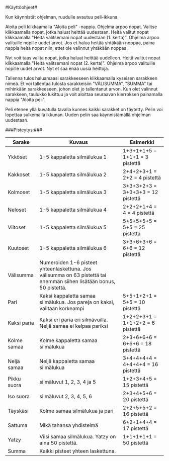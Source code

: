 ﻿#Käyttöohjeet#

Kun käynnistät ohjelman, ruudulle avautuu peli-ikkuna.

Aloita peli klikkaamalla "Aloita peli" -nappia. Ohjelma arpoo nopat. Valitse klikkaamalla nopat, jotka haluat heittää uudestaan. 
Heitä valitut nopat klikkaamalla "Heitä valitsemani nopat uudestaan (1. kerta)". Ohjelma arpoo valituille nopille uudet arvot. Jos et halua heitää yhtäkään noppaa, paina nappia heitä nopat niin, ettet ole valinnut yhtäkään noppaa.

Nyt voit taas valita nopat, jotka haluat heittää uudelleen. Heitä valitut nopat klikkaamalla "Heitä valitsemani nopat (2. kerta)". Ohjelma arpoo valituille nopille uudet arvot. Nyt et saa enää uusia heittoja. 

Tallenna tulos haluamaasi sarakkeeseen klikkaamalla kyseisen sarakkeen nimeä. Et voi tallentaa tulosta sarakkeisiin "VÄLISUMMA", "SUMMA" tai mihinkään sarakkeeseen, johon olet jo tallentanut arvon. Kun olet valinnut sarakkeen, taulukko lukittuu ja voit aloittaa seuraavan kierroksen painamalla nappia "Aloita peli".

Peli etenee yllä kuvatulla tavalla kunnes kaikki sarakket on täytetty. Pelin voi lopettaa sulkemalla ikkunan. Uuden pelin saa käynnistämällä ohjelman uudestaan.

###Pisteytys:###

Sarake | Kuvaus | Esimerkki
------ | ------ | ---------
Ykköset | 1-5 kappaletta silmälukua 1 | 1+3+1+1+5 = 1+1+1 = 3 pistettä
Kakkoset | 1-5 kappaletta silmälukua 2 | 2+4+2+3+1 = 2+2 = 4 pistettä
Kolmoset | 1-5 kappaletta silmälukua 3 | 3+3+3+2+3 = 3+3+3+3 = 12 pistettä
Neloset | 1-5 kappaletta silmälukua 4 | 2+2+2+1+4 = 4 = 4 pistettä
Viitoset | 1-5 kappaletta silmälukua 5 | 5+5+5+5+5 = 5+5 = 25 pistettä
Kuutoset | 1-5 kappaletta silmälukua 6 | 3+3+6+3+6 = 6+6 = 12 pistettä
Välisumma | Numeroiden 1-6 pisteet yhteenlaskettuna. Jos välisumma on 63 pistettä tai enemmän siihen lisätään bonus, 50 pistettä. | 
Pari | Kaksi kappaletta samaa silmälukua. Jos pareja on kaksi, valitaan korkeampi | 5+5+1+2+1 = 5+5 = 10 pistettä
Kaksi paria | Kaksi eri paria eri silmävuilla. Neljä samaa ei kelpaa pariksi | 1+2+2+3+1 = 1+1+2+2 = 6 pistettä
Kolme samaa | Kolme kappaletta samaa silmälukua | 2+3+6+6+6 = 6+6+6 = 18 pistettä
Neljä samaa | Neljä kappaletta samaa silmälukua | 3+4+4+4+4 = 4+4+4+4 = 16 pistettä
Pikku suora | silmäluvut 1, 2, 3, 4 ja 5 | 1+2+3+4+5 = 15 pistettä
Iso suora | silmäluvut 2, 3, 4, 5, 6 | 2+3+4+5+6 = 20 pistettä
Täyskäsi | Kolme samaa silmälukua ja pari | 2+2+5+5+2  = 16 pistettä
Sattuma | Mikä tahansa yhdistelmä | 6+2+1+4+4 = 17 pistettä
Yatzy | Viisi samaa silmälukua. Yatzy on aina 50 pistettä. | 1+1+1+1+1 = 50 pistettä
Summa | Kaikki pisteet yhteen laskettuna. |



